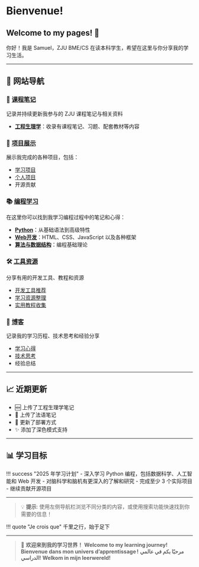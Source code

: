 # Bienvenue!

## Welcome to my pages! 👋

你好！我是 Samuel，ZJU BME/CS 在读本科学生，希望在这里与你分享我的学习生活。

---

## 🎯 网站导航

<div class="home-cards">

<div class="home-card">
  <h3>📝 <a href="notes/">课程笔记</a></h3>
  <p>记录并持续更新我参与的 ZJU 课程笔记与相关资料</p>
  <ul>
    <li><strong><a href="notes/bme/engineering-physiology/">工程生理学</a></strong>：收录有课程笔记、习题、配套教材等内容</li>
  </ul>
</div>

<div class="home-card">
  <h3>🚀 <a href="projects/">项目展示</a></h3>
  <p>展示我完成的各种项目，包括：</p>
  <ul>
    <li><a href="projects/project-a/">学习项目</a></li>
    <li><a href="projects/project-b/">个人项目</a></li>
    <li>开源贡献</li>
  </ul>
</div>

<div class="home-card">
  <h3>📚 <a href="programming/">编程学习</a></h3>
  <p>在这里你可以找到我学习编程过程中的笔记和心得：</p>
  <ul>
    <li><strong><a href="programming/python/">Python</a></strong>：从基础语法到高级特性</li>
    <li><strong><a href="programming/web-development/">Web开发</a></strong>：HTML、CSS、JavaScript 以及各种框架</li>
    <li><strong><a href="programming/algorithms/">算法与数据结构</a></strong>：编程基础理论</li>
  </ul>
</div>

<div class="home-card">
  <h3>🛠️ <a href="tools/">工具资源</a></h3>
  <p>分享有用的开发工具、教程和资源</p>
  <ul>
    <li><a href="tools/development-tools/">开发工具推荐</a></li>
    <li><a href="tools/useful-resources/">学习资源整理</a></li>
    <li><a href="tools/tutorials/">实用教程收集</a></li>
  </ul>
</div>

<div class="home-card">
  <h3>📝 <a href="blog/">博客</a></h3>
  <p>记录我的学习历程、技术思考和经验分享</p>
  <ul>
    <li><a href="blog/2025/learning-journey/">学习心得</a></li>
    <li><a href="blog/tech-thoughts/">技术思考</a></li>
    <li>经验总结</li>
  </ul>
</div>

</div>

---

## 📈 近期更新

- 🆕 上传了工程生理学笔记
- 🔧 上传了法语笔记
- 📱 更新了部署方式
- ✨ 添加了深色模式支持

---

## 📊 学习目标

!!! success "2025 年学习计划"
    - 深入学习 Python 编程，包括数据科学、人工智能和 Web 开发
    - 对脑科学和脑机有更深入的了解和研究
    - 完成至少 3 个实际项目
    - 继续贡献开源项目

---

> 💡 **提示**: 使用左侧导航栏浏览不同分类的内容，或使用搜索功能快速找到你需要的信息！

!!! quote "Je crois que"
 	千里之行，始于足下

---

> 🚀
**欢迎来到我的学习世界！**
**Welcome to my learning journey!**
**Bienvenue dans mon univers d’apprentissage !**
**مرحبًا بكم في عالمي الدراسي!**
**Welkom in mijn leerwereld!**